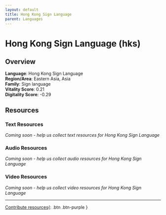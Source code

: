 ```yaml
---
layout: default
title: Hong Kong Sign Language
parent: Languages
---
```


# Hong Kong Sign Language (hks)

## Overview

**Language**: Hong Kong Sign Language  
**Region/Area**: Eastern Asia, Asia  
**Family**: Sign language  
**Vitality Score**: 0.21  
**Digitality Score**: -0.29  

## Resources

### Text Resources
*Coming soon - help us collect text resources for Hong Kong Sign Language*

### Audio Resources
*Coming soon - help us collect audio resources for Hong Kong Sign Language*

### Video Resources
*Coming soon - help us collect video resources for Hong Kong Sign Language*

---

[Contribute resources](https://fairtrain.github.io/){: .btn .btn-purple }
